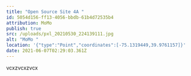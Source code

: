```yaml
---
title: "Open Source Site 4A "
id: 5054d156-ff13-4056-bbdb-61b4d72535b4
attribution: MoMo
publish: true
src: /uploads/pxl_20210530_224139111.jpg
alt: "MoMo "
location: '{"type":"Point","coordinates":[-75.1319449,39.9761157]}'
date: 2021-06-07T02:29:03.361Z
---
```

vcxzvcxzvcx